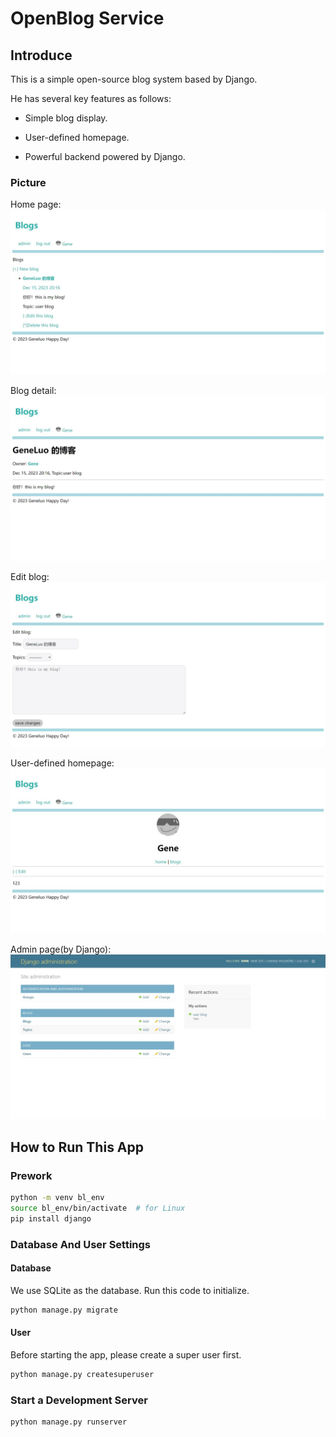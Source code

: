 # OpenBlog Service

## Introduce

This is a simple open-source blog system based by Django.

He has several key features as follows:

- Simple blog display.

- User-defined homepage.

- Powerful backend powered by Django.

### Picture

Home page: ![Home Page](/picture/home_page.jpeg)

Blog detail: ![Blog Detail](/picture/detail.jpeg)

Edit blog: ![Edit Blog](/picture/edit_blog.jpeg)

User-defined homepage: ![User-defined homepage](/picture/user_home.jpeg)

Admin page(by Django): ![Admin](/picture/admin_view.jpeg)

## How to Run This App

### Prework

```bash
python -m venv bl_env
source bl_env/bin/activate  # for Linux
pip install django
```

### Database And User Settings

#### Database

We use SQLite as the database. Run this code to initialize.

```bash
python manage.py migrate
```

#### User

Before starting the app, please create a super user first.

```bash
python manage.py createsuperuser
```

### Start a Development Server

```bash
python manage.py runserver
```
